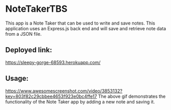 # NoteTakerTBS
This app is a Note Taker that can be used to write and save notes. This application uses an Express.js back end and will save and retrieve note data from a JSON file. 

## Deployed link:
https://sleepy-gorge-68593.herokuapp.com/

## Usage:
https://www.awesomescreenshot.com/video/3853132?key=803f82c29cbbee4653f923e0bc4ffe17
The above gif demonstrates the functionality of the Note Taker app by adding a new note and saving it.

